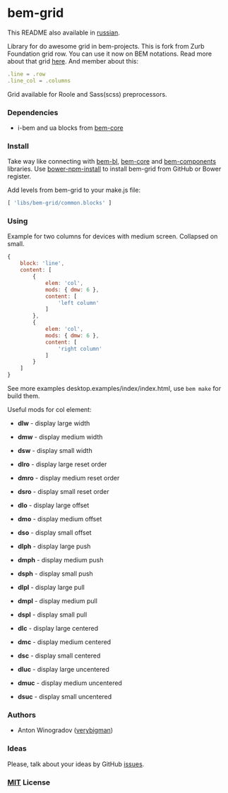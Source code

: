 # bem-grid

This README also available in [russian](https://github.com/verybigman/bem-grid/blob/master/README.ru.md).

Library for do awesome grid in bem-projects. This is fork from Zurb Foundation
grid row. You can use it now on BEM notations. Read more about that grid
[here](http://foundation.zurb.com/docs/components/grid.html). And member about this:

``` javascript
.line = .row
.line_col = .columns
```

Grid available for Roole and Sass(scss) preprocessors.

### Dependencies

- i-bem and ua blocks from [bem-core](https//github.com/bem/bem-core)

### Install

Take way like connecting with [bem-bl](https//github.com/bem/bem-bl),
[bem-core](https//github.com/bem/bem-core) and [bem-components](https//github.com/bem/bem-components) libraries.
Use [bower-npm-install](https://github.com/arikon/bower-npm-install) to install bem-grid from
GitHub or Bower register.

Add levels from bem-grid to your make.js file:

``` javascript
[ 'libs/bem-grid/common.blocks' ]
```

### Using

Example for two columns for devices with medium screen. Collapsed on small.

``` javascript
{
    block: 'line',
    content: [
        {
            elem: 'col',
            mods: { dmw: 6 },
            content: [
                'left column'
            ]
        },
        {
            elem: 'col',
            mods: { dmw: 6 },
            content: [
                'right column'
            ]
        }
    ]
}
```

See more examples desktop.examples/index/index.html, use `bem make` for build them.

Useful mods for col element:

- __dlw__ - display large width
- __dmw__ - display medium width
- __dsw__ - display small width

- __dlro__ - display large reset order
- __dmro__ - display medium reset order
- __dsro__ - display small reset order

- __dlo__ - display large offset
- __dmo__ - display medium offset
- __dso__ - display small offset

- __dlph__ - display large push
- __dmph__ - display medium push
- __dsph__ - display small push

- __dlpl__ - display large pull
- __dmpl__ - display medium pull
- __dspl__ - display small pull

- __dlc__ - display large centered
- __dmc__ - display medium centered
- __dsc__ - display small centered

- __dluc__ - display large uncentered
- __dmuc__ - display medium uncentered
- __dsuc__ - display small uncentered

### Authors

- Anton Winogradov ([verybigman](https://github.com/verybigman))

### Ideas

Please, talk about your ideas by GitHub [issues](https://github.com/verybigman/bem-grid/issues).

### [MIT](http://en.wikipedia.org/wiki/MIT_License) License
